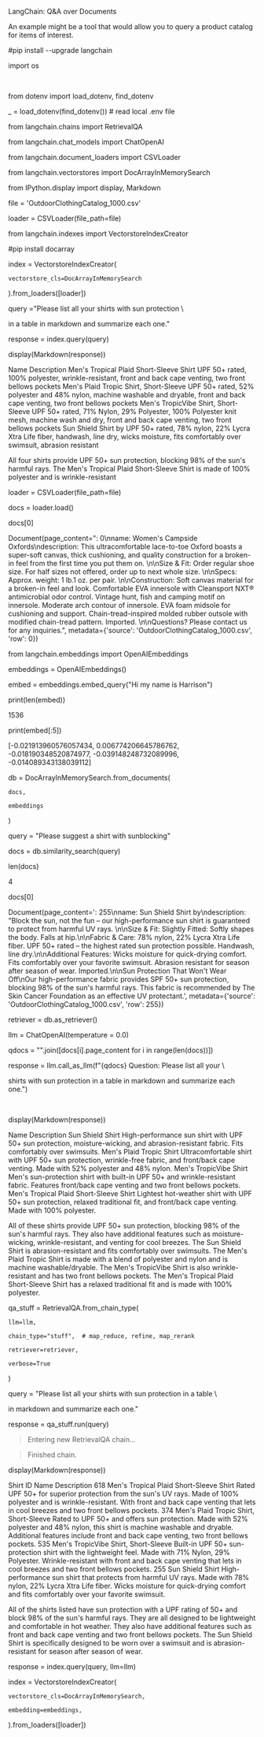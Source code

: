 LangChain: Q&A over Documents

An example might be a tool that would allow you to query a product catalog for items of interest.

#pip install --upgrade langchain

import os

​

from dotenv import load_dotenv, find_dotenv

_ = load_dotenv(find_dotenv()) # read local .env file

from langchain.chains import RetrievalQA

from langchain.chat_models import ChatOpenAI

from langchain.document_loaders import CSVLoader

from langchain.vectorstores import DocArrayInMemorySearch

from IPython.display import display, Markdown

file = 'OutdoorClothingCatalog_1000.csv'

loader = CSVLoader(file_path=file)

from langchain.indexes import VectorstoreIndexCreator

#pip install docarray

index = VectorstoreIndexCreator(

    vectorstore_cls=DocArrayInMemorySearch

).from_loaders([loader])

query ="Please list all your shirts with sun protection \

in a table in markdown and summarize each one."

response = index.query(query)

display(Markdown(response))

Name 	Description
Men's Tropical Plaid Short-Sleeve Shirt 	UPF 50+ rated, 100% polyester, wrinkle-resistant, front and back cape venting, two front bellows pockets
Men's Plaid Tropic Shirt, Short-Sleeve 	UPF 50+ rated, 52% polyester and 48% nylon, machine washable and dryable, front and back cape venting, two front bellows pockets
Men's TropicVibe Shirt, Short-Sleeve 	UPF 50+ rated, 71% Nylon, 29% Polyester, 100% Polyester knit mesh, machine wash and dry, front and back cape venting, two front bellows pockets
Sun Shield Shirt by 	UPF 50+ rated, 78% nylon, 22% Lycra Xtra Life fiber, handwash, line dry, wicks moisture, fits comfortably over swimsuit, abrasion resistant

All four shirts provide UPF 50+ sun protection, blocking 98% of the sun's harmful rays. The Men's Tropical Plaid Short-Sleeve Shirt is made of 100% polyester and is wrinkle-resistant

loader = CSVLoader(file_path=file)

docs = loader.load()

docs[0]

Document(page_content=": 0\nname: Women's Campside Oxfords\ndescription: This ultracomfortable lace-to-toe Oxford boasts a super-soft canvas, thick cushioning, and quality construction for a broken-in feel from the first time you put them on. \n\nSize & Fit: Order regular shoe size. For half sizes not offered, order up to next whole size. \n\nSpecs: Approx. weight: 1 lb.1 oz. per pair. \n\nConstruction: Soft canvas material for a broken-in feel and look. Comfortable EVA innersole with Cleansport NXT® antimicrobial odor control. Vintage hunt, fish and camping motif on innersole. Moderate arch contour of innersole. EVA foam midsole for cushioning and support. Chain-tread-inspired molded rubber outsole with modified chain-tread pattern. Imported. \n\nQuestions? Please contact us for any inquiries.", metadata={'source': 'OutdoorClothingCatalog_1000.csv', 'row': 0})

from langchain.embeddings import OpenAIEmbeddings

embeddings = OpenAIEmbeddings()

embed = embeddings.embed_query("Hi my name is Harrison")

print(len(embed))

1536

print(embed[:5])

[-0.021913960576057434, 0.006774206645786762, -0.018190348520874977, -0.039148248732089996, -0.014089343138039112]

db = DocArrayInMemorySearch.from_documents(

    docs, 

    embeddings

)

query = "Please suggest a shirt with sunblocking"

docs = db.similarity_search(query)

len(docs)

4

docs[0]

Document(page_content=': 255\nname: Sun Shield Shirt by\ndescription: "Block the sun, not the fun – our high-performance sun shirt is guaranteed to protect from harmful UV rays. \n\nSize & Fit: Slightly Fitted: Softly shapes the body. Falls at hip.\n\nFabric & Care: 78% nylon, 22% Lycra Xtra Life fiber. UPF 50+ rated – the highest rated sun protection possible. Handwash, line dry.\n\nAdditional Features: Wicks moisture for quick-drying comfort. Fits comfortably over your favorite swimsuit. Abrasion resistant for season after season of wear. Imported.\n\nSun Protection That Won\'t Wear Off\nOur high-performance fabric provides SPF 50+ sun protection, blocking 98% of the sun\'s harmful rays. This fabric is recommended by The Skin Cancer Foundation as an effective UV protectant.', metadata={'source': 'OutdoorClothingCatalog_1000.csv', 'row': 255})

retriever = db.as_retriever()

llm = ChatOpenAI(temperature = 0.0)

qdocs = "".join([docs[i].page_content for i in range(len(docs))])

response = llm.call_as_llm(f"{qdocs} Question: Please list all your \

shirts with sun protection in a table in markdown and summarize each one.") 

​

display(Markdown(response))

Name 	Description
Sun Shield Shirt 	High-performance sun shirt with UPF 50+ sun protection, moisture-wicking, and abrasion-resistant fabric. Fits comfortably over swimsuits.
Men's Plaid Tropic Shirt 	Ultracomfortable shirt with UPF 50+ sun protection, wrinkle-free fabric, and front/back cape venting. Made with 52% polyester and 48% nylon.
Men's TropicVibe Shirt 	Men's sun-protection shirt with built-in UPF 50+ and wrinkle-resistant fabric. Features front/back cape venting and two front bellows pockets.
Men's Tropical Plaid Short-Sleeve Shirt 	Lightest hot-weather shirt with UPF 50+ sun protection, relaxed traditional fit, and front/back cape venting. Made with 100% polyester.

All of these shirts provide UPF 50+ sun protection, blocking 98% of the sun's harmful rays. They also have additional features such as moisture-wicking, wrinkle-resistant, and venting for cool breezes. The Sun Shield Shirt is abrasion-resistant and fits comfortably over swimsuits. The Men's Plaid Tropic Shirt is made with a blend of polyester and nylon and is machine washable/dryable. The Men's TropicVibe Shirt is also wrinkle-resistant and has two front bellows pockets. The Men's Tropical Plaid Short-Sleeve Shirt has a relaxed traditional fit and is made with 100% polyester.

qa_stuff = RetrievalQA.from_chain_type(

    llm=llm, 

    chain_type="stuff",  # map_reduce, refine, map_rerank

    retriever=retriever, 

    verbose=True

)

query =  "Please list all your shirts with sun protection in a table \

in markdown and summarize each one."

response = qa_stuff.run(query)



> Entering new RetrievalQA chain...

> Finished chain.

display(Markdown(response))

Shirt ID 	Name 	Description
618 	Men's Tropical Plaid Short-Sleeve Shirt 	Rated UPF 50+ for superior protection from the sun's UV rays. Made of 100% polyester and is wrinkle-resistant. With front and back cape venting that lets in cool breezes and two front bellows pockets.
374 	Men's Plaid Tropic Shirt, Short-Sleeve 	Rated to UPF 50+ and offers sun protection. Made with 52% polyester and 48% nylon, this shirt is machine washable and dryable. Additional features include front and back cape venting, two front bellows pockets.
535 	Men's TropicVibe Shirt, Short-Sleeve 	Built-in UPF 50+ sun-protection shirt with the lightweight feel. Made with 71% Nylon, 29% Polyester. Wrinkle-resistant with front and back cape venting that lets in cool breezes and two front bellows pockets.
255 	Sun Shield Shirt 	High-performance sun shirt that protects from harmful UV rays. Made with 78% nylon, 22% Lycra Xtra Life fiber. Wicks moisture for quick-drying comfort and fits comfortably over your favorite swimsuit.

All of the shirts listed have sun protection with a UPF rating of 50+ and block 98% of the sun's harmful rays. They are all designed to be lightweight and comfortable in hot weather. They also have additional features such as front and back cape venting and two front bellows pockets. The Sun Shield Shirt is specifically designed to be worn over a swimsuit and is abrasion-resistant for season after season of wear.

response = index.query(query, llm=llm)

index = VectorstoreIndexCreator(

    vectorstore_cls=DocArrayInMemorySearch,

    embedding=embeddings,

).from_loaders([loader])